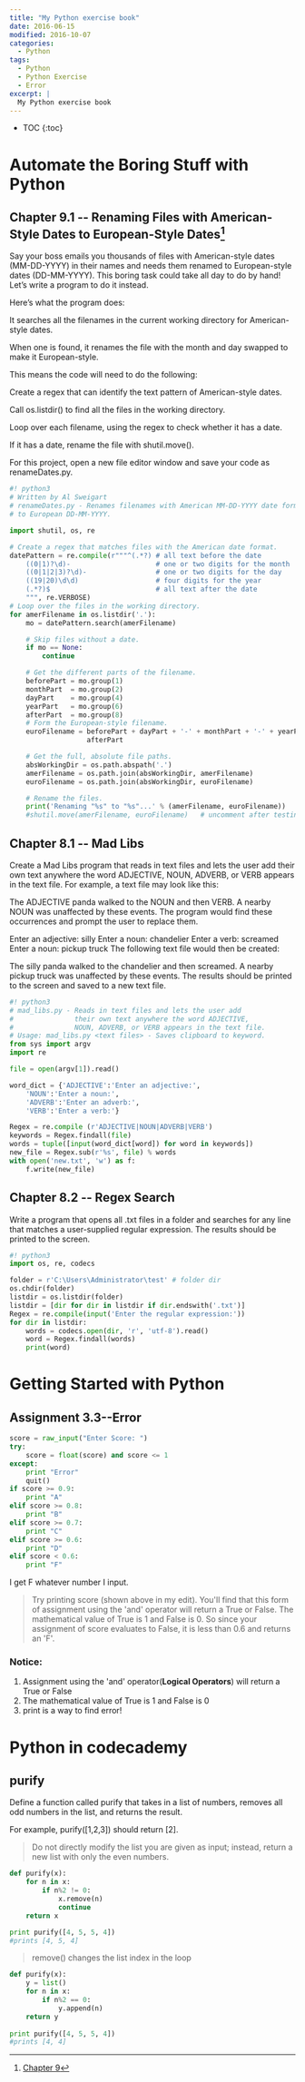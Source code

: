 ```yaml
---
title: "My Python exercise book"
date: 2016-06-15
modified: 2016-10-07
categories:
  - Python
tags:
  - Python
  - Python Exercise
  - Error
excerpt: |
  My Python exercise book
---
```


* TOC
{:toc}

# Automate the Boring Stuff with Python

## Chapter 9.1 -- Renaming Files with American-Style Dates to European-Style Dates[^1]

Say your boss emails you thousands of files with American-style dates (MM-DD-YYYY) in their names and needs them renamed to European-style dates (DD-MM-YYYY). This boring task could take all day to do by hand! Let’s write a program to do it instead.

Here’s what the program does:

It searches all the filenames in the current working directory for American-style dates.

When one is found, it renames the file with the month and day swapped to make it European-style.

This means the code will need to do the following:

Create a regex that can identify the text pattern of American-style dates.

Call os.listdir() to find all the files in the working directory.

Loop over each filename, using the regex to check whether it has a date.

If it has a date, rename the file with shutil.move().

For this project, open a new file editor window and save your code as renameDates.py.

```python
#! python3
# Written by Al Sweigart
# renameDates.py - Renames filenames with American MM-DD-YYYY date format
# to European DD-MM-YYYY.

import shutil, os, re

# Create a regex that matches files with the American date format.
datePattern = re.compile(r"""^(.*?) # all text before the date
    ((0|1)?\d)-                     # one or two digits for the month
    ((0|1|2|3)?\d)-                 # one or two digits for the day
    ((19|20)\d\d)                   # four digits for the year
    (.*?)$                          # all text after the date
    """, re.VERBOSE)
# Loop over the files in the working directory.
for amerFilename in os.listdir('.'):
    mo = datePattern.search(amerFilename)

    # Skip files without a date.
    if mo == None:
        continue

    # Get the different parts of the filename.
    beforePart = mo.group(1)
    monthPart  = mo.group(2)
    dayPart    = mo.group(4)
    yearPart   = mo.group(6)
    afterPart  = mo.group(8)
    # Form the European-style filename.
    euroFilename = beforePart + dayPart + '-' + monthPart + '-' + yearPart +
                   afterPart

    # Get the full, absolute file paths.
    absWorkingDir = os.path.abspath('.')
    amerFilename = os.path.join(absWorkingDir, amerFilename)
    euroFilename = os.path.join(absWorkingDir, euroFilename)

    # Rename the files.
    print('Renaming "%s" to "%s"...' % (amerFilename, euroFilename))
    #shutil.move(amerFilename, euroFilename)   # uncomment after testing
```


## Chapter 8.1 -- Mad Libs

Create a Mad Libs program that reads in text files and lets the user add their own text anywhere the word ADJECTIVE, NOUN, ADVERB, or VERB appears in the text file. For example, a text file may look like this:

The ADJECTIVE panda walked to the NOUN and then VERB. A nearby NOUN was
unaffected by these events.
The program would find these occurrences and prompt the user to replace them.

Enter an adjective:
silly
Enter a noun:
chandelier
Enter a verb:
screamed
Enter a noun:
pickup truck
The following text file would then be created:

The silly panda walked to the chandelier and then screamed. A nearby pickup
truck was unaffected by these events.
The results should be printed to the screen and saved to a new text file.

```python
#! python3
# mad_libs.py - Reads in text files and lets the user add 
#               their own text anywhere the word ADJECTIVE,
#               NOUN, ADVERB, or VERB appears in the text file.
# Usage: mad_libs.py <text files> - Saves clipboard to keyword.
from sys import argv
import re

file = open(argv[1]).read()

word_dict = {'ADJECTIVE':'Enter an adjective:', 
    'NOUN':'Enter a noun:',
    'ADVERB':'Enter an adverb:',
    'VERB':'Enter a verb:'}

Regex = re.compile (r'ADJECTIVE|NOUN|ADVERB|VERB')
keywords = Regex.findall(file)
words = tuple([input(word_dict[word]) for word in keywords])
new_file = Regex.sub(r'%s', file) % words
with open('new.txt', 'w') as f:
    f.write(new_file)
```

## Chapter 8.2 -- Regex Search

Write a program that opens all .txt files in a folder and searches for any line that matches a user-supplied regular expression. The results should be printed to the screen.

```python
#! python3
import os, re, codecs

folder = r'C:\Users\Administrator\test' # folder dir
os.chdir(folder)
listdir = os.listdir(folder)
listdir = [dir for dir in listdir if dir.endswith('.txt')]
Regex = re.compile(input('Enter the regular expression:'))
for dir in listdir:
    words = codecs.open(dir, 'r', 'utf-8').read()
    word = Regex.findall(words)
    print(word)
```

# Getting Started with Python

## Assignment 3.3--Error

```python
score = raw_input("Enter Score: ")
try:
    score = float(score) and score <= 1
except:
    print "Error"
    quit()
if score >= 0.9:
    print "A"
elif score >= 0.8:
    print "B"
elif score >= 0.7:
    print "C"
elif score >= 0.6:
    print "D"
elif score < 0.6:
    print "F"
```

I get F whatever number I input.

> Try printing score (shown above in my edit). You'll find that this form of assignment using the 'and' operator will return a True or False. The mathematical value of True is 1 and False is 0. So since your assignment of score evaluates to False, it is less than 0.6 and returns an 'F'.

### Notice: 
1. Assignment using  the 'and' operator(**Logical Operators**) will return a True or False
2. The mathematical value of True is 1 and False is 0
3. print is a way to find error!

# Python in codecademy

## purify

Define a function called purify that takes in a list of numbers, removes all odd numbers in the list, and returns the result.

For example, purify([1,2,3]) should return [2].

> Do not directly modify the list you are given as input; instead, return a new list with only the even numbers.

```python
def purify(x):
    for n in x:
        if n%2 != 0:
            x.remove(n)
            continue
    return x

print purify([4, 5, 5, 4])
#prints [4, 5, 4]
```

> remove() changes the list index in the loop

```python
def purify(x):
    y = list()
    for n in x:
        if n%2 == 0:
            y.append(n)
    return y
    
print purify([4, 5, 5, 4])
#prints [4, 4]
```

[^1]: [Chapter 9](https://automatetheboringstuff.com/chapter9/)
